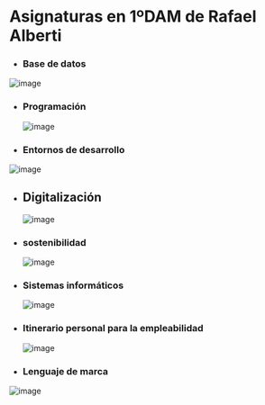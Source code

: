 # Asignaturas en 1ºDAM de Rafael Alberti

* ### **Base de datos**
![image](https://github.com/user-attachments/assets/0827a978-0fc1-41f3-bb16-8e15da232712)



* ### **Programación**

  ![image](https://github.com/user-attachments/assets/bea92b92-89cf-4970-a607-fc62bf444b0a)


* ### **Entornos de desarrollo**
![image](https://github.com/user-attachments/assets/bd82c2de-b02c-4945-a959-6661871858c0)

  

* ## **Digitalización**

  ![image](https://github.com/user-attachments/assets/9d959196-5b05-4224-95c7-4c27bf5bee59)


* ### **sostenibilidad**

  ![image](https://github.com/user-attachments/assets/e934b6c5-251b-4c47-8edb-498df54c30a4)


* ### **Sistemas informáticos**

  ![image](https://github.com/user-attachments/assets/5d527bbd-5a07-436b-999a-7e46289e3c40)


* ### **Itinerario personal para la empleabilidad**


  ![image](https://github.com/user-attachments/assets/d8ed803c-797f-4d7f-9f2e-b9a7d3414ff3)


* ### **Lenguaje de marca**

![image](https://github.com/user-attachments/assets/46d77b77-76cf-4fec-9438-e73dd8ee8991)
